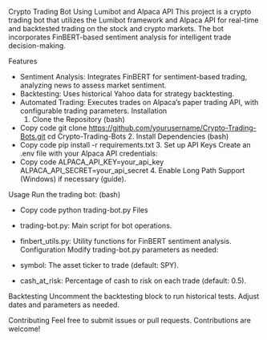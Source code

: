 Crypto Trading Bot Using Lumibot and Alpaca API
This project is a crypto trading bot that utilizes the Lumibot framework and Alpaca API for real-time and backtested trading on the stock and crypto markets. The bot incorporates FinBERT-based sentiment analysis for intelligent trade decision-making.

Features
- Sentiment Analysis: Integrates FinBERT for sentiment-based trading, analyzing news to assess market sentiment.
- Backtesting: Uses historical Yahoo data for strategy backtesting.
- Automated Trading: Executes trades on Alpaca’s paper trading API, with configurable trading parameters.
Installation
    1. Clone the Repository
(bash)
- Copy code
    git clone https://github.com/yourusername/Crypto-Trading-Bots.git
    cd Crypto-Trading-Bots
    2. Install Dependencies
(bash)
- Copy code
    pip install -r requirements.txt
    3. Set up API Keys
Create an .env file with your Alpaca API credentials:
- Copy code
    ALPACA_API_KEY=your_api_key
    ALPACA_API_SECRET=your_api_secret
    4. Enable Long Path Support (Windows) if necessary (guide).

Usage
Run the trading bot:
(bash)
- Copy code
    python trading-bot.py
Files
- trading-bot.py: Main script for bot operations.
- finbert_utils.py: Utility functions for FinBERT sentiment analysis.
Configuration
Modify trading-bot.py parameters as needed:

- symbol: The asset ticker to trade (default: SPY).
- cash_at_risk: Percentage of cash to risk on each trade (default: 0.5).

Backtesting
Uncomment the backtesting block to run historical tests. Adjust dates and parameters as needed.

Contributing
Feel free to submit issues or pull requests. Contributions are welcome!